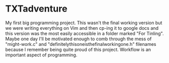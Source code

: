 # TXTadventure
My first big programming project. This wasn't the final working version but we were writing everything on Vim and then cp-ing it to google docs and this version was the most easily accessible in a folder marked "For Tinling".
Maybe one day I'll be motivated enough to comb through the mess of "might-work.c" and "definitelythisoneisthefinalworkingone.h" filenames because I remember being quite proud of this project. Workflow is an important aspect of programming.
